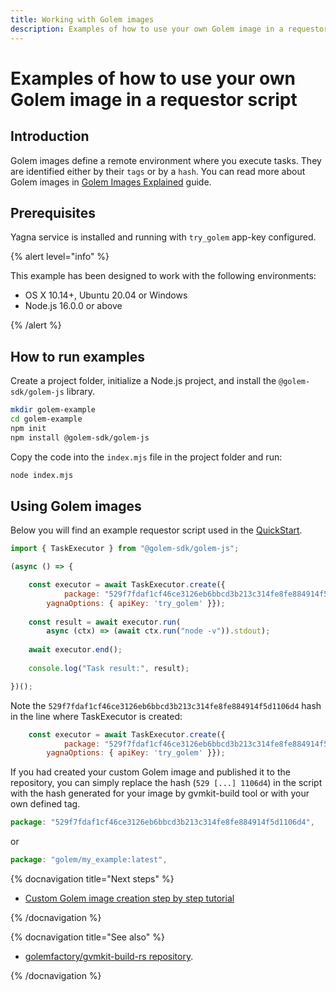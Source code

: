 ```yaml
---
title: Working with Golem images
description: Examples of how to use your own Golem image in a requestor script
---
```


# Examples of how to use your own Golem image in a requestor script

## Introduction

Golem images define a remote environment where you execute tasks. They are identified either by their `tags` or by a `hash`. You can read more about Golem images in [Golem Images Explained](/docs/creators/javascript/guides/golem-images) guide.

## Prerequisites

Yagna service is installed and running with `try_golem` app-key configured.

{% alert level="info" %}

This example has been designed to work with the following environments:

- OS X 10.14+, Ubuntu 20.04 or Windows
- Node.js 16.0.0 or above

{% /alert %}

## How to run examples

Create a project folder, initialize a Node.js project, and install the `@golem-sdk/golem-js` library.

```bash
mkdir golem-example
cd golem-example
npm init
npm install @golem-sdk/golem-js
```

Copy the code into the `index.mjs` file in the project folder and run:

```bash
node index.mjs
```

## Using Golem images

Below you will find an example requestor script used in the [QuickStart](/docs/creators/javascript/quickstarts/quickstart). 


```js
import { TaskExecutor } from "@golem-sdk/golem-js";

(async () => {

    const executor = await TaskExecutor.create({
            package: "529f7fdaf1cf46ce3126eb6bbcd3b213c314fe8fe884914f5d1106d4",    
        yagnaOptions: { apiKey: 'try_golem' }});
    
    const result = await executor.run(
        async (ctx) => (await ctx.run("node -v")).stdout);
    
    await executor.end();
    
    console.log("Task result:", result);

})();
```

Note the `529f7fdaf1cf46ce3126eb6bbcd3b213c314fe8fe884914f5d1106d4` hash in the line where TaskExecutor is created:


```js
    const executor = await TaskExecutor.create({
            package: "529f7fdaf1cf46ce3126eb6bbcd3b213c314fe8fe884914f5d1106d4",    
        yagnaOptions: { apiKey: 'try_golem' }});
```

If you had created your custom Golem image and published it to the repository, you can simply replace the hash (`529 [...] 1106d4`) in the script with the hash generated for your image by gvmkit-build tool or with your own defined tag.

```js
package: "529f7fdaf1cf46ce3126eb6bbcd3b213c314fe8fe884914f5d1106d4",
```
or

```js
package: "golem/my_example:latest",
```


{% docnavigation title="Next steps" %}

- [Custom Golem image creation step by step tutorial](/docs/creators/javascript/tutorials/building-custom-image)

{% /docnavigation %}

 
{% docnavigation title="See also" %}

- [golemfactory/gvmkit-build-rs repository](https://github.com/golemfactory/gvmkit-build-rs).

{% /docnavigation %}
